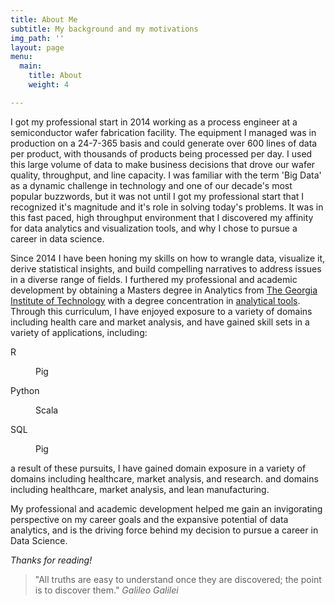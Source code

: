 ```yaml
---
title: About Me
subtitle: My background and my motivations
img_path: ''
layout: page
menu:
  main:
    title: About
    weight: 4

---
```

I got my professional start in 2014 working as a process engineer at a semiconductor wafer fabrication facility. The equipment I managed was in production on a 24-7-365 basis and could generate over 600 lines of data per product, with thousands of products being processed per day. I used this large volume of data to make business decisions that drove our wafer quality, throughput, and line capacity. I was familiar with the term 'Big Data' as a dynamic challenge in technology and one of our decade's most popular buzzwords, but it was not until I got my professional start that I recognized it's magnitude and it's role in solving today's problems. It was in this fast paced, high throughput environment that I discovered my affinity for data analytics and visualization tools, and why I chose to pursue a career in data science. 

Since 2014 I have been honing my skills on how to wrangle data, visualize it, derive statistical insights, and build compelling narratives to address issues in a diverse range of fields. I furthered my professional and academic development by obtaining a Masters degree in Analytics from [The Georgia Institute of Technology](https://www.gatech.edu/about/rankings) with a degree concentration in [analytical tools](https://www.analytics.gatech.edu/curriculum/analytical-tools-track). Through this curriculum, I have enjoyed exposure to a variety of domains including health care and market analysis, and have gained skill sets in a variety of applications, including:

<style type = "text/css">
  <!-- .tab { margin-left: 40px;}
  -->
</style>

<p>R<p class="tab">Pig</p></p>
<p>Python<p class="tab">Scala</p></p>
<p>SQL<p class="tab">Pig</p></p>

a result of these pursuits, I have gained domain exposure in a variety of domains including healthcare, market analysis, and research. and domains including healthcare, market analysis, and lean manufacturing.

My professional and academic development helped me gain an invigorating perspective on my career goals and the expansive potential of data analytics, and is the driving force behind my decision to pursue a career in Data Science.

_Thanks for reading!_

> "All truths are easy to understand once they are discovered; the point is to discover them." <cite>Galileo Galilei</cite>

<!--A short page about my background and motivations.-->
